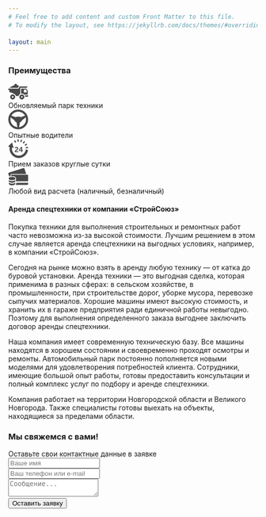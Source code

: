 ```yaml
---
# Feel free to add content and custom Front Matter to this file.
# To modify the layout, see https://jekyllrb.com/docs/themes/#overriding-theme-defaults

layout: main
---
```

<h3>Преимущества</h3>
<div class="advantages">
  <div class="box"><div class="wrap"><img src="assets/css/img/advant.png" alt=""></div><div class="description">Обновляемый парк техники</div></div>
  <div class="box"><div class="wrap"><img src="assets/css/img/advant2.png" alt=""></div><div class="description">Опытные водители</div></div>
  <div class="box"><div class="wrap"><img src="assets/css/img/advant3.png" alt=""></div><div class="description">Прием заказов круглые сутки</div></div>
  <div class="box"><div class="wrap"><img src="assets/css/img/advant4.png" alt=""></div><div class="description">Любой вид расчета (наличный, безналичный)</div></div>
</div>
<h4>Аренда спецтехники от компании «СтройСоюз»</h4>
<p>Покупка техники для выполнения строительных и ремонтных работ часто невозможна из-за высокой стоимости. Лучшим решением в этом случае является аренда спецтехники на выгодных условиях, например, в компании «СтройСоюз».</p>
<p>Сегодня на рынке можно взять в аренду любую технику — от катка до буровой установки. Аренда техники — это выгодная сделка, которая применима в разных сферах: в сельском хозяйстве, в промышленности, при строительстве дорог, уборке мусора, перевозке сыпучих материалов. Хорошие машины имеют высокую стоимость, и хранить их в гараже предприятия ради единичной работы невыгодно. Поэтому для выполнения определенного заказа выгоднее заключить договор аренды спецтехники.</p>
<p>Наша компания имеет современную техническую базу. Все машины находятся в хорошем состоянии и своевременно проходят осмотры и ремонты. Автомобильный парк постоянно пополняется новыми моделями для удовлетворения потребностей клиента. Сотрудники, имеющие большой опыт работы, готовы предоставить консультации и полный комплекс услуг по подбору и аренде спецтехники.</p>
<p>Компания работает на территории Новгородской области и Великого Новгорода. Также специалисты готовы выехать на объекты, находящиеся за пределами области.</p>
<h3>Мы свяжемся с вами!</h3>
<div class="call_back">
  <div class="title">Оставьте свои контактные данные в заявке</div>
  <div class="back">
    <div class="form">
      <div class="form-line name">
        <input placeholder="Ваше имя" type="text" id="name" name="name">
      </div>
      <div class="form-line ph_or_email">
        <input placeholder="Ваш телефон или e-mail" type="text" id="ph_or_email">
      </div>
      <div class="form-line textarea">
        <textarea placeholder="Сообщение..." type="text"></textarea>
      </div>
      <button class="yellow_button" id="live_a_request" type="button">Оставить заявку</button>
    </div>
  </div>
</div>
